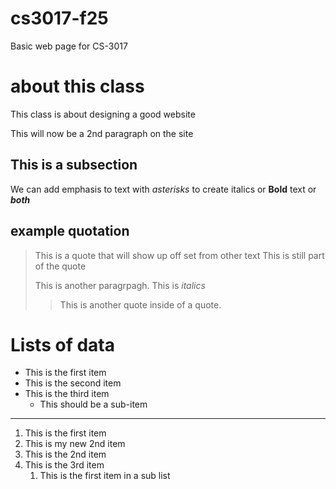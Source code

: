 # cs3017-f25
Basic web page for CS-3017


# about this class
This class is about designing a good website

This will now be a 2nd paragraph on the site

## This is a subsection
We can add emphasis to text with *asterisks* to create italics or **Bold** text or ***both*** 


## example quotation 

> This is a quote that will show up off set from other text
> This is still part of the quote
>
> This is another paragrpagh. This is *italics*
>
>> This is another quote inside of a quote.

# Lists of data 

+ This is the first item
+ This is the second item
+ This is the third item
  + This should be a sub-item
---
 
1. This is the first item
2. This is my new 2nd item
3. This is the 2nd item
4. This is the 3rd item
   1. This is the first item in a sub list



